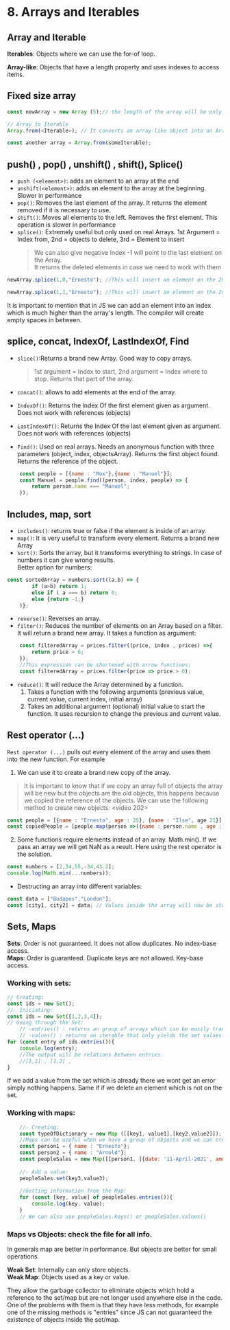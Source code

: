 # 8. Arrays and Iterables

## Array and Iterable

**Iterables**: Objects where we can use the for-of loop. 

**Array-like**: Objects that have a length property and uses indexes to access items.

## Fixed size array

```JAvaScript
const newArray = new Array (5);// the length of the array will be only be 5

// Array to Iterable
Array.from(<Iterable>); // It converts an array-like object into an Array

const another array = Array.from(someIterable);
```	
## push() , pop() , unshift() , shift(), Splice()

- `push (<element>)`: adds an element to an array at the end
- `unshift(<element>)`: adds an element to the array at the beginning. Slower in performance
- `pop()`: Removes the last element of the array. It returns the element removed if it is necessary to use.
- `shift()`: Moves all elements to the left. Removes the first element. This operation is slower in performance 
- `splice()`: Extremely useful but only used on real Arrays. 1st Argument = Index from, 2nd = objects to delete, 3rd = Element to insert
	> We can also give negative Index -1 will point to the last element on the Array.   
	It returns the deleted elements in case we need to work with them

```JavaScript
newArray.splice(1,0,"Ernesto"); //This will insert an element on the 2nd Index with out deleting anything 

newArray.splice(1,1,"Ernesto"); //This will insert an element on the 2nd Index and delete the element which was there before. we call remove more than 1 element. 
```

It is important to mention that in JS we can add an element into an index which is much higher than the array's length. The compiler will create empty spaces in between.

## splice, concat, IndexOf, LastIndexOf, Find

- `slice()`:Returns a brand new Array. Good way to copy arrays. 
	> 1st argument = Index to start, 2nd argument = Index where to stop. Returns that part of the array. 
	
- `concat()`: allows to add elements at the end of the array.
	
- `IndexOf()`: Returns the Index Of the first element given as argument. Does not work with references (objects)
- `LastIndexOf()`: Returns the Index Of the last element given as argument. Does not work with references (objects)
- `Find()`: Used on real arrays. Needs an anonymous function with three parameters (object, index, objectsArray). Returns the first object found. Returns the reference of the object.

```JavaScript
	const people = [{name : "Max"},{name : "Manuel"}];
	const Manuel = people.find((person, index, people) => {
		return person.name === "Manuel";
	});
```

## Includes, map, sort

- `includes()`: returns true or false if the element is inside of an array.
- `map()`: It is very useful to transform every element. Returns a brand new Array
- `sort()`: Sorts the array, but it transforms everything to strings. In case of numbers it can give wrong results.   
Better option for numbers:
```JavaScript
const sortedArray = numbers.sort((a,b) => {
		if (a>b) return 1;
		else if ( a === b) return 0;
		else {return -1;}
	)};
```

- `reverse()`: Reverses an array. 
- `filter()`: Reduces the number of elements on an Array based on a filter. It will return a brand new array. It takes a function as argument:
```JavaScript
	const filteredArray = prices.filter((price, index , prices) =>{
		return price > 6;
	}); 
	//This expression can be shortened with arrow functions:
	const filteredArray = prices.filter(price => price > 6);
```

- `reduce()`: It will reduce the Array determined by a function.
	1. Takes a function with the following arguments (previous value, current value, current index, initial array)  
	2. Takes an additional argument (optional) initial value to start the function. It uses recursion to change the previous and current value.

## Rest operator (...)

`Rest operator (...)` pulls out every element of the array and uses them into the new function. For example 
1. We can use it to create a brand new copy of the array.
> It is important to know that if we copy an array full of objects the array will be new but the objects are the old objects, this happens because we copied the reference of the objects. We can use the following method to create new objects: <video 202>

```JavaScript
const people = [{name : "Ernesto", age : 25}, {name : "Ilse", age 21}];
const copiedPeople = [people.map(person =>({name : person.name , age : person.age}))];
```

2. Some functions require elements instead of an array. Math.min(<elements separated by coma>). If we pass an array we will get NaN as a result. Here using the rest operator is the solution.

```JavaScript		
const numbers = [2,34,55,-34,43.2];
console.log(Math.min(...numbers));		
```

- Destructing an array into different variables:

```JavaScript
const data = ["Budapes","London"];
const [city1, city2] = data; // Values inside the array will now be stored inside a new variable
```

## Sets, Maps

**Sets**: Order is not guaranteed. It does not allow duplicates. No index-base access.  
**Maps**: Order is guaranteed. Duplicate keys are not allowed. Key-base access.
	
### Working with sets:

```JavaScript
// Creating:
const ids = new Set();
//- Iniciating:
const ids = new Set([1,2,3,4]);
// Going through the Set:
	// -entries() : returns an group of arrays which can be easily transform into maps.
	// -values() : returns an iterable that only yields the set values once.
for (const entry of ids.entries()){
	console.log(entry);
	//The output will be relations between entries.
	//[1,1] , [1,2] , 
}
```

If we add a value from the set which is already there we wont get an error simply nothing happens. Same if if we delete an element which is not on the set.
	
### Working with maps:

```JavaScript
	//- Creating:
	const typeOfDictionary = new Map ([[key1, value1],[key2,value2]]); 
	//Maps can be useful when we have a group of objects and we can create information related to that pbject using the object itself as its ID:
	const person1 = { name : "Ernesto"};
	const person2 = { name : "Arnold"};
	const peopleSales = new Map([[person1, [{date: '11-April-2021', amount: 100}]], [person2, [{date: '10-April-2021', amount: 70}]]]);
	
	//- Add a value:
	peopleSales.set(key3,value3);
	
	//Getting information from the Map:
	for (const [key, value] of peopleSales.entries()){
		console.log(key, value); 
	}	
	// We can also use peopleSales.keys() or peopleSales.values()
```

### Maps vs Objects: check the file for all info.

In generals map are better in performance. But objects are better for small operations.

**Weak Set**: Internally can only store objects.   
**Weak Map**: Objects used as a key or value.   

They allow the garbage collector to eliminate objects which hold a reference to the set/map but are not longer used anywhere else in the code.
One of the problems with them is that they have less methods, for example one of the missing methods is "entries" since JS can not guaranteed the existence of objects inside the set/map.